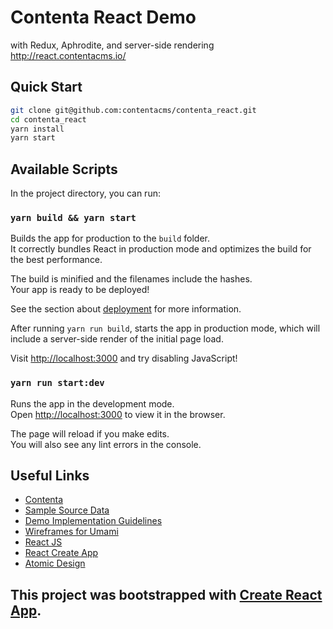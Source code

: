 # Contenta React Demo
with Redux, Aphrodite, and server-side rendering
http://react.contentacms.io/

## Quick Start
```bash
git clone git@github.com:contentacms/contenta_react.git
cd contenta_react
yarn install
yarn start
```

## Available Scripts

In the project directory, you can run:

### `yarn build && yarn start`

Builds the app for production to the `build` folder.<br>
It correctly bundles React in production mode and optimizes the build for the best performance.

The build is minified and the filenames include the hashes.<br>
Your app is ready to be deployed!

See the section about [deployment](#deployment) for more information.

After running ```yarn run build```, starts the app in production mode, which will include a server-side render of the initial page load.

Visit [http://localhost:3000](http://localhost:3000) and try disabling JavaScript!

### `yarn run start:dev`

Runs the app in the development mode.<br>
Open [http://localhost:3000](http://localhost:3000) to view it in the browser.

The page will reload if you make edits.<br>
You will also see any lint errors in the console.

## Useful Links
- [Contenta](http://www.contentacms.org/)
- [Sample Source Data](http://live-contentacms.pantheonsite.io/)
- [Demo Implementation Guidelines](https://contentacms.readthedocs.io/en/latest/demos-consumers-implementation-guidelines/)
- [Wireframes for Umami](https://www.drupal.org/node/2818741#comment-12114776)
- [React JS](https://reactjs.org/)
- [React Create App](https://github.com/facebookincubator/create-react-app)
- [Atomic Design](http://bradfrost.com/blog/post/atomic-web-design/)

## This project was bootstrapped with [Create React App](https://github.com/facebookincubator/create-react-app).
